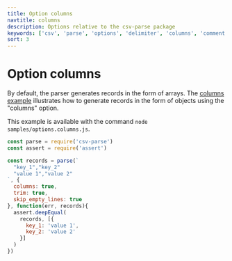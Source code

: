 ```yaml
---
title: Option columns
navtitle: columns
description: Options relative to the csv-parse package
keywords: ['csv', 'parse', 'options', 'delimiter', 'columns', 'comment', 'escape']
sort: 3
---
```


# Option columns

By default, the parser generates records in the form of arrays. The [columns example](https://github.com/adaltas/node-csv-parse/blob/master/samples/options.columns.js) illustrates how to generate records in the form of objects using the "columns" option.

This example is available with the command `node samples/options.columns.js`.

```js
const parse = require('csv-parse')
const assert = require('assert')

const records = parse(`
  "key_1","key_2"
  "value 1","value 2"
`, {
  columns: true,
  trim: true,
  skip_empty_lines: true
}, function(err, records){
  assert.deepEqual(
    records, [{
      key_1: 'value 1',
      key_2: 'value 2'
    }]
  )
})
```
